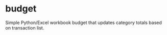 # budget
Simple Python/Excel workbook budget that updates category totals based on transaction list.
